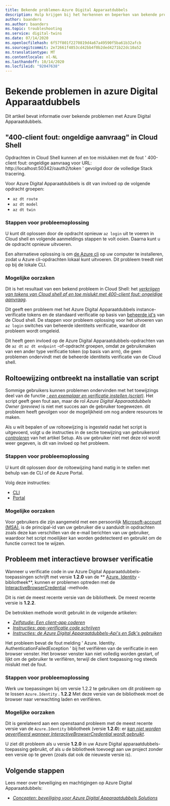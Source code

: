 ```yaml
---
title: Bekende problemen-Azure Digital Apparaatdubbels
description: Hulp krijgen bij het herkennen en beperken van bekende problemen met Azure Digital Apparaatdubbels.
author: baanders
ms.author: baanders
ms.topic: troubleshooting
ms.service: digital-twins
ms.date: 07/14/2020
ms.openlocfilehash: 6f57f801f2270819d4a67a49590f5ba61b32afcb
ms.sourcegitcommit: 2e72661f4853cd42bb4f0b2ded4271b22dc10a52
ms.translationtype: MT
ms.contentlocale: nl-NL
ms.lasthandoff: 10/14/2020
ms.locfileid: "92047638"
---
```

# <a name="known-issues-in-azure-digital-twins"></a>Bekende problemen in azure Digital Apparaatdubbels

Dit artikel bevat informatie over bekende problemen met Azure Digital Apparaatdubbels.

## <a name="400-client-error-bad-request-in-cloud-shell"></a>"400-client fout: ongeldige aanvraag" in Cloud Shell

Opdrachten in Cloud Shell kunnen af en toe mislukken met de fout ' 400-client fout: ongeldige aanvraag voor URL: http://localhost:50342/oauth2/token ' gevolgd door de volledige Stack tracering.

Voor Azure Digital Apparaatdubbels is dit van invloed op de volgende opdracht groepen:
* `az dt route`
* `az dt model`
* `az dt twin`

### <a name="troubleshooting-steps"></a>Stappen voor probleemoplossing

U kunt dit oplossen door de opdracht opnieuw `az login` uit te voeren in Cloud shell en volgende aanmeldings stappen te volt ooien. Daarna kunt u de opdracht opnieuw uitvoeren.

Een alternatieve oplossing is om [de Azure cli](/cli/azure/install-azure-cli?view=azure-cli-latest) op uw computer te installeren, zodat u Azure cli-opdrachten lokaal kunt uitvoeren. Dit probleem treedt niet op bij de lokale CLI.

### <a name="possible-causes"></a>Mogelijke oorzaken

Dit is het resultaat van een bekend probleem in Cloud Shell: het [*verkrijgen van tokens van Cloud shell af en toe mislukt met 400-client fout: ongeldige aanvraag*](https://github.com/Azure/azure-cli/issues/11749).

Dit geeft een probleem met het Azure Digital Apparaatdubbels instance-verificatie tokens en de standaard verificatie op basis van [beheerde id's](../active-directory/managed-identities-azure-resources/overview.md) van de Cloud shell. De stappen voor probleem oplossing voor het uitvoeren van `az login` switches van beheerde identiteits verificatie, waardoor dit probleem wordt omgeleid.

Dit heeft geen invloed op de Azure Digital Apparaatdubbels-opdrachten van de `az dt` `az dt endpoint` -of-opdracht groepen, omdat ze gebruikmaken van een ander type verificatie token (op basis van arm), die geen problemen ondervindt met de beheerde identiteits verificatie van de Cloud shell.

## <a name="missing-role-assignment-after-scripted-setup"></a>Roltoewijzing ontbreekt na installatie van script

Sommige gebruikers kunnen problemen ondervinden met het toewijzings deel van de functie [*: een exemplaar en verificatie instellen (script)*](how-to-set-up-instance-scripted.md). Het script geeft geen fout aan, maar de rol *Azure Digital Apparaatdubbels Owner (preview)* is niet met succes aan de gebruiker toegewezen. dit probleem heeft gevolgen voor de mogelijkheid om nog andere resources te maken.

Als u wilt bepalen of uw roltoewijzing is ingesteld nadat het script is uitgevoerd, volgt u de instructies in de sectie toewijzing van gebruikersrol [*controleren*](how-to-set-up-instance-scripted.md#verify-user-role-assignment) van het artikel Setup. Als uw gebruiker niet met deze rol wordt weer gegeven, is dit van invloed op het probleem.

### <a name="troubleshooting-steps"></a>Stappen voor probleemoplossing

U kunt dit oplossen door de roltoewijzing hand matig in te stellen met behulp van de CLI of de Azure Portal. 

Volg deze instructies:
* [CLI](how-to-set-up-instance-cli.md#set-up-user-access-permissions)
* [Portal](how-to-set-up-instance-portal.md#set-up-user-access-permissions)

### <a name="possible-causes"></a>Mogelijke oorzaken

Voor gebruikers die zijn aangemeld met een persoonlijk [Microsoft-account (MSA)](https://account.microsoft.com/account), is de principal-id van uw gebruiker die u aanduidt in opdrachten zoals deze kan verschillen van de e-mail berichten van uw gebruiker, waardoor het script moeilijker kan worden gedetecteerd en gebruikt om de functie correct toe te wijzen.

## <a name="issue-with-interactive-browser-authentication"></a>Probleem met interactieve browser verificatie

Wanneer u verificatie code in uw Azure Digital Apparaatdubbels-toepassingen schrijft met versie **1.2.0** van de ** [Azure. Identity](/dotnet/api/azure.identity?view=azure-dotnet) -bibliotheek**, kunnen er problemen optreden met de [InteractiveBrowserCredential](/dotnet/api/azure.identity.interactivebrowsercredential?view=azure-dotnet) -methode.

Dit is niet de meest recente versie van de bibliotheek. De meest recente versie is **1.2.2**.

De betrokken methode wordt gebruikt in de volgende artikelen: 
* [*Zelfstudie: Een client-app coderen*](tutorial-code.md)
* [*Instructies: app-verificatie code schrijven*](how-to-authenticate-client.md)
* [*Instructies: de Azure Digital Apparaatdubbels-Api's en Sdk's gebruiken*](how-to-use-apis-sdks.md)

Het probleem bevat de fout melding ' Azure. Identity. AuthenticationFailedException ' bij het verifiëren van de verificatie in een browser venster. Het browser venster kan niet volledig worden gestart, of lijkt om de gebruiker te verifiëren, terwijl de client toepassing nog steeds mislukt met de fout.

### <a name="troubleshooting-steps"></a>Stappen voor probleemoplossing

Werk uw toepassingen bij om versie 1.2.2 te gebruiken om dit probleem op te lossen `Azure.Identity` . **1.2.2** Met deze versie van de bibliotheek moet de browser naar verwachting laden en verifiëren.

### <a name="possible-causes"></a>Mogelijke oorzaken

Dit is gerelateerd aan een openstaand probleem met de meest recente versie van de `Azure.Identity` bibliotheek (versie **1.2.0**): er [*kan niet worden geverifieerd wanneer InteractiveBrowserCredential wordt gebruikt*](https://github.com/Azure/azure-sdk-for-net/issues/13940).

U ziet dit probleem als u versie **1.2.0** in uw Azure Digital apparaatdubbels-toepassing gebruikt, of als u de bibliotheek toevoegt aan uw project zonder een versie op te geven (zoals dat ook de nieuwste versie is).

## <a name="next-steps"></a>Volgende stappen

Lees meer over beveiliging en machtigingen op Azure Digital Apparaatdubbels:
* [*Concepten: beveiliging voor Azure Digital Apparaatdubbels Solutions*](concepts-security.md)